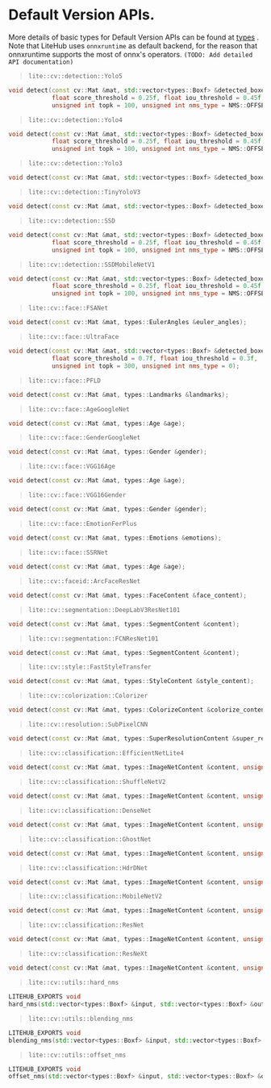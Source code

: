 # Default Version APIs.

More details of basic types for Default Version APIs can be found at [types](https://github.com/DefTruth/litehub/blob/main/ort/core/ort_types.h) . Note that LiteHub uses `onnxruntime` as default backend, for the reason that onnxruntime supports the most of onnx's operators. `(TODO: Add detailed API documentation)`


> `lite::cv::detection::Yolo5`
```c++
void detect(const cv::Mat &mat, std::vector<types::Boxf> &detected_boxes, 
            float score_threshold = 0.25f, float iou_threshold = 0.45f,
            unsigned int topk = 100, unsigned int nms_type = NMS::OFFSET);
```  

> `lite::cv::detection::Yolo4`
```c++
void detect(const cv::Mat &mat, std::vector<types::Boxf> &detected_boxes, 
            float score_threshold = 0.25f, float iou_threshold = 0.45f,
            unsigned int topk = 100, unsigned int nms_type = NMS::OFFSET);
```

> `lite::cv::detection::Yolo3`
```c++
void detect(const cv::Mat &mat, std::vector<types::Boxf> &detected_boxes);
```

> `lite::cv::detection::TinyYoloV3`
```c++
void detect(const cv::Mat &mat, std::vector<types::Boxf> &detected_boxes);
```

> `lite::cv::detection::SSD`
```c++
void detect(const cv::Mat &mat, std::vector<types::Boxf> &detected_boxes, 
            float score_threshold = 0.25f, float iou_threshold = 0.45f,
            unsigned int topk = 100, unsigned int nms_type = NMS::OFFSET);
```

> `lite::cv::detection::SSDMobileNetV1`
```c++
void detect(const cv::Mat &mat, std::vector<types::Boxf> &detected_boxes, 
            float score_threshold = 0.25f, float iou_threshold = 0.45f,
            unsigned int topk = 100, unsigned int nms_type = NMS::OFFSET);
```

> `lite::cv::face::FSANet`
```c++
void detect(const cv::Mat &mat, types::EulerAngles &euler_angles);
```

> `lite::cv::face::UltraFace`
```c++
void detect(const cv::Mat &mat, std::vector<types::Boxf> &detected_boxes,
            float score_threshold = 0.7f, float iou_threshold = 0.3f,
            unsigned int topk = 300, unsigned int nms_type = 0);
```

> `lite::cv::face::PFLD`
```c++
void detect(const cv::Mat &mat, types::Landmarks &landmarks);
```  

> `lite::cv::face::AgeGoogleNet`
```c++
void detect(const cv::Mat &mat, types::Age &age);
```  

> `lite::cv::face::GenderGoogleNet`
```c++
void detect(const cv::Mat &mat, types::Gender &gender);
```

> `lite::cv::face::VGG16Age`
```c++
void detect(const cv::Mat &mat, types::Age &age);
```

> `lite::cv::face::VGG16Gender`
```c++
void detect(const cv::Mat &mat, types::Gender &gender);
```  

> `lite::cv::face::EmotionFerPlus`
```c++
void detect(const cv::Mat &mat, types::Emotions &emotions);
```

> `lite::cv::face::SSRNet`
```c++
void detect(const cv::Mat &mat, types::Age &age);
```

> `lite::cv::faceid::ArcFaceResNet`
```c++
void detect(const cv::Mat &mat, types::FaceContent &face_content);
```  

> `lite::cv::segmentation::DeepLabV3ResNet101`
```c++
void detect(const cv::Mat &mat, types::SegmentContent &content);
```  

> `lite::cv::segmentation::FCNResNet101`
```c++
void detect(const cv::Mat &mat, types::SegmentContent &content);
```  

> `lite::cv::style::FastStyleTransfer`
```c++
void detect(const cv::Mat &mat, types::StyleContent &style_content);
```

> `lite::cv::colorization::Colorizer`
```c++
void detect(const cv::Mat &mat, types::ColorizeContent &colorize_content);
```

> `lite::cv::resolution::SubPixelCNN`
```c++
void detect(const cv::Mat &mat, types::SuperResolutionContent &super_resolution_content);
```

> `lite::cv::classification::EfficientNetLite4`
```c++
void detect(const cv::Mat &mat, types::ImageNetContent &content, unsigned int top_k = 5);
```

> `lite::cv::classification::ShuffleNetV2`
```c++
void detect(const cv::Mat &mat, types::ImageNetContent &content, unsigned int top_k = 5);
```  

> `lite::cv::classification::DenseNet`
```c++
void detect(const cv::Mat &mat, types::ImageNetContent &content, unsigned int top_k = 5);
```  

> `lite::cv::classification::GhostNet`
```c++
void detect(const cv::Mat &mat, types::ImageNetContent &content, unsigned int top_k = 5);
```  

> `lite::cv::classification::HdrDNet`
```c++
void detect(const cv::Mat &mat, types::ImageNetContent &content, unsigned int top_k = 5);
```  

> `lite::cv::classification::MobileNetV2`
```c++
void detect(const cv::Mat &mat, types::ImageNetContent &content, unsigned int top_k = 5);
```  

> `lite::cv::classification::ResNet`
```c++
void detect(const cv::Mat &mat, types::ImageNetContent &content, unsigned int top_k = 5);
```  

> `lite::cv::classification::ResNeXt`
```c++
void detect(const cv::Mat &mat, types::ImageNetContent &content, unsigned int top_k = 5);
```  

> `lite::cv::utils::hard_nms`
```c++
LITEHUB_EXPORTS void
hard_nms(std::vector<types::Boxf> &input, std::vector<types::Boxf> &output, float iou_threshold, unsigned int topk);
```

> `lite::cv::utils::blending_nms`
```c++
LITEHUB_EXPORTS void
blending_nms(std::vector<types::Boxf> &input, std::vector<types::Boxf> &output, float iou_threshold, unsigned int topk);
```

> `lite::cv::utils::offset_nms`
```c++
LITEHUB_EXPORTS void
offset_nms(std::vector<types::Boxf> &input, std::vector<types::Boxf> &output, float iou_threshold, unsigned int topk);
```
